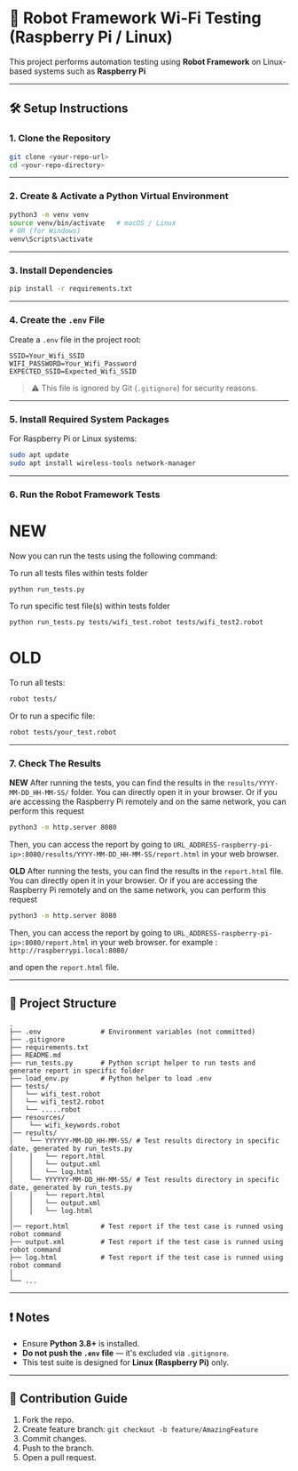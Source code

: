 # 📡 Robot Framework Wi-Fi Testing (Raspberry Pi / Linux)

This project performs automation testing using **Robot Framework** on Linux-based systems such as **Raspberry Pi** 

---

## 🛠️ Setup Instructions

### 1. **Clone the Repository**

```bash
git clone <your-repo-url>
cd <your-repo-directory>
```

---

### 2. **Create & Activate a Python Virtual Environment**

```bash
python3 -m venv venv
source venv/bin/activate   # macOS / Linux
# OR (for Windows)
venv\Scripts\activate
```

---

### 3. **Install Dependencies**

```bash
pip install -r requirements.txt
```

---

### 4. **Create the `.env` File**

Create a `.env` file in the project root:

```
SSID=Your_Wifi_SSID
WIFI_PASSWORD=Your_Wifi_Password
EXPECTED_SSID=Expected_Wifi_SSID
```

> ⚠️ This file is ignored by Git (`.gitignore`) for security reasons.

---

### 5. **Install Required System Packages**

For Raspberry Pi or Linux systems:
```bash
sudo apt update
sudo apt install wireless-tools network-manager
```

---

### 6. **Run the Robot Framework Tests**

**NEW**
======================================================
Now you can run the tests using the following command:

To run all tests files within tests folder

```bash
python run_tests.py
```

To run specific test file(s) within tests folder

```bash
python run_tests.py tests/wifi_test.robot tests/wifi_test2.robot
```


**OLD**
=======================================================
To run all tests:

```bash
robot tests/
```

Or to run a specific file:

```bash
robot tests/your_test.robot
```

---

### 7. **Check The Results**

**NEW**
After running the tests, you can find the results in the `results/YYYY-MM-DD_HH-MM-SS/` folder.
You can directly open it in your browser.
Or if you are accessing the Raspberry Pi remotely and on the same network, you can perform this request
```bash
python3 -m http.server 8080
```
Then, you can access the report by going to `URL_ADDRESS-raspberry-pi-ip>:8080/results/YYYY-MM-DD_HH-MM-SS/report.html` in your web browser.

**OLD**
After running the tests, you can find the results in the `report.html` file.
You can directly open it in your browser.
Or if you are accessing the Raspberry Pi remotely and on the same network, you can perform this request

```bash
python3 -m http.server 8080
```

Then, you can access the report by going to `URL_ADDRESS-raspberry-pi-ip>:8080/report.html` in your web browser.
for example : `http://raspberrypi.local:8080/`

and open the `report.html` file.

---

## 📂 Project Structure

```
.
├── .env               # Environment variables (not committed)
├── .gitignore
├── requirements.txt
├── README.md
├── run_tests.py       # Python script helper to run tests and generate report in specific folder
├── load_env.py        # Python helper to load .env
├── tests/
│   └── wifi_test.robot
│   └── wifi_test2.robot
│   └── .....robot
├── resources/
│    └── wifi_keywords.robot
│── results/
│    └── YYYYYY-MM-DD_HH-MM-SS/ # Test results directory in specific date, generated by run_tests.py
│    │   └── report.html
│    │   └── output.xml
│    │   └── log.html
│    └── YYYYYY-MM-DD_HH-MM-SS/ # Test results directory in specific date, generated by run_tests.py
│    │   └── report.html
│    │   └── output.xml
│    │   └── log.html
│   
│── report.html        # Test report if the test case is runned using robot command
├── output.xml         # Test report if the test case is runned using robot command
├── log.html           # Test report if the test case is runned using robot command
│
└── ...
```

---

## ❗ Notes

- Ensure **Python 3.8+** is installed.
- **Do not push the `.env` file** — it's excluded via `.gitignore`.
- This test suite is designed for **Linux (Raspberry Pi)** only.

---

## 🤝 Contribution Guide

1. Fork the repo.
2. Create feature branch: `git checkout -b feature/AmazingFeature`
3. Commit changes.
4. Push to the branch.
5. Open a pull request.
